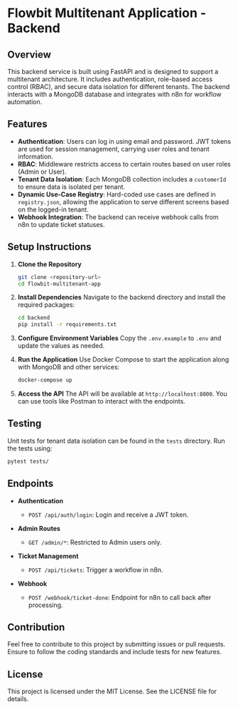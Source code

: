 # Flowbit Multitenant Application - Backend

## Overview
This backend service is built using FastAPI and is designed to support a multitenant architecture. It includes authentication, role-based access control (RBAC), and secure data isolation for different tenants. The backend interacts with a MongoDB database and integrates with n8n for workflow automation.

## Features
- **Authentication**: Users can log in using email and password. JWT tokens are used for session management, carrying user roles and tenant information.
- **RBAC**: Middleware restricts access to certain routes based on user roles (Admin or User).
- **Tenant Data Isolation**: Each MongoDB collection includes a `customerId` to ensure data is isolated per tenant.
- **Dynamic Use-Case Registry**: Hard-coded use cases are defined in `registry.json`, allowing the application to serve different screens based on the logged-in tenant.
- **Webhook Integration**: The backend can receive webhook calls from n8n to update ticket statuses.

## Setup Instructions
1. **Clone the Repository**
   ```bash
   git clone <repository-url>
   cd flowbit-multitenant-app
   ```

2. **Install Dependencies**
   Navigate to the backend directory and install the required packages:
   ```bash
   cd backend
   pip install -r requirements.txt
   ```

3. **Configure Environment Variables**
   Copy the `.env.example` to `.env` and update the values as needed.

4. **Run the Application**
   Use Docker Compose to start the application along with MongoDB and other services:
   ```bash
   docker-compose up
   ```

5. **Access the API**
   The API will be available at `http://localhost:8000`. You can use tools like Postman to interact with the endpoints.

## Testing
Unit tests for tenant data isolation can be found in the `tests` directory. Run the tests using:
```bash
pytest tests/
```

## Endpoints
- **Authentication**
  - `POST /api/auth/login`: Login and receive a JWT token.
  
- **Admin Routes**
  - `GET /admin/*`: Restricted to Admin users only.

- **Ticket Management**
  - `POST /api/tickets`: Trigger a workflow in n8n.

- **Webhook**
  - `POST /webhook/ticket-done`: Endpoint for n8n to call back after processing.

## Contribution
Feel free to contribute to this project by submitting issues or pull requests. Ensure to follow the coding standards and include tests for new features.

## License
This project is licensed under the MIT License. See the LICENSE file for details.